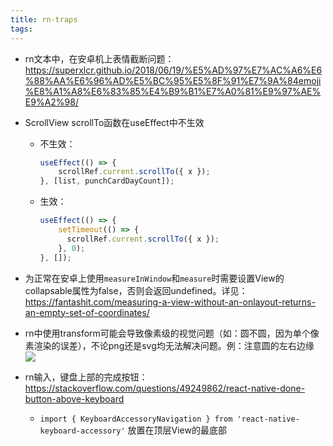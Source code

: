 ```yaml
---
title: rn-traps
tags:
---
```


- rn文本中，在安卓机上表情截断问题：https://superxlcr.github.io/2018/06/19/%E5%AD%97%E7%AC%A6%E6%88%AA%E6%96%AD%E5%BC%95%E5%8F%91%E7%9A%84emoji%E8%A1%A8%E6%83%85%E4%B9%B1%E7%A0%81%E9%97%AE%E9%A2%98/

- ScrollView scrollTo函数在useEffect中不生效

  - 不生效：

    ```js
    useEffect(() => {
      	scrollRef.current.scrollTo({ x });
    }, [list, punchCardDayCount]);
    ```

  - 生效：

    ```js
    useEffect(() => {
        setTimeout(() => {
          scrollRef.current.scrollTo({ x });
        }, 0);
    }, []);
    ```
  
- 为正常在安卓上使用`measureInWindow`和`measure`时需要设置View的collapsable属性为false，否则会返回undefined。详见：https://fantashit.com/measuring-a-view-without-an-onlayout-returns-an-empty-set-of-coordinates/
    
- rn中使用transform可能会导致像素级的视觉问题（如：圆不圆，因为单个像素渲染的误差），不论png还是svg均无法解决问题。例：注意圆的左右边缘
 ![](https://p5.music.126.net/obj/wonDlsKUwrLClGjCm8Kx/13580427389/5a65/d7f6/6077/13084c8984bdc6bceec37f4e3af2d61d.png)

 - rn输入，键盘上部的完成按钮： https://stackoverflow.com/questions/49249862/react-native-done-button-above-keyboard
   - `import { KeyboardAccessoryNavigation } from 'react-native-keyboard-accessory'` 放置在顶层View的最底部


